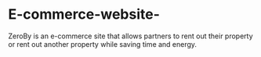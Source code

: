 # E-commerce-website-
ZeroBy is an e-commerce site that allows partners to rent out their property or rent out another property while saving time and energy.
